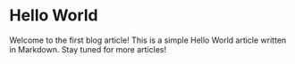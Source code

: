 # Hello World

Welcome to the first blog article! This is a simple Hello World article written in Markdown. Stay tuned for more articles!